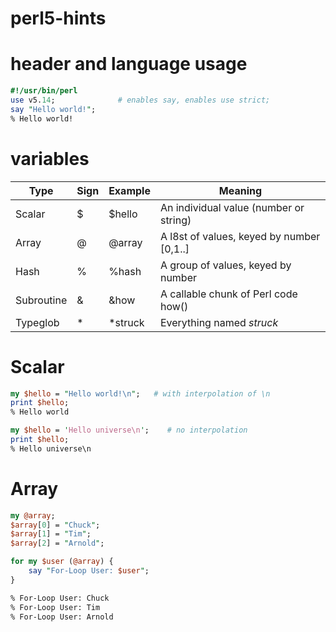 # perl5-hints

# header and language usage

```perl
#!/usr/bin/perl
use v5.14;              # enables say, enables use strict;
say "Hello world!";
% Hello world!
```

# variables

| Type       | Sign | Example  | Meaning                                   |
|------------|------|----------|-------------------------------------------|
| Scalar     | $    | $hello   | An individual value (number or string)    |
| Array      | @    | @array   | A l8st of values, keyed by number [0,1..] |
| Hash       | %    | %hash    | A group of values, keyed by number        |
| Subroutine | &    | &how     | A callable chunk of Perl code how()       |
| Typeglob   | *    | \*struck | Everything named *struck*                 |

# Scalar

```perl
my $hello = "Hello world!\n";   # with interpolation of \n
print $hello;
% Hello world
```

```perl
my $hello = 'Hello universe\n';    # no interpolation
print $hello;
% Hello universe\n
```

# Array

```perl
my @array;
$array[0] = "Chuck";
$array[1] = "Tim";
$array[2] = "Arnold";

for my $user (@array) {
    say "For-Loop User: $user";
}

% For-Loop User: Chuck
% For-Loop User: Tim
% For-Loop User: Arnold
```



